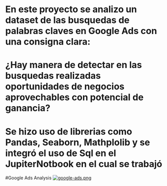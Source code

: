 # En este proyecto se analizo un dataset de las busquedas de palabras claves en Google Ads con una consigna clara: 
# ¿Hay manera de detectar en las busquedas realizadas oportunidades de negocios aprovechables con potencial de ganancia? 
# Se hizo uso de librerias como Pandas, Seaborn, Mathplolib y se integró el uso de Sql en el JupiterNotbook en el cual se trabajó

#Google Ads Analysis
[![google-ads.png](https://i.postimg.cc/hv3q44Fb/google-ads.png)](https://postimg.cc/7J7RmkZf)
